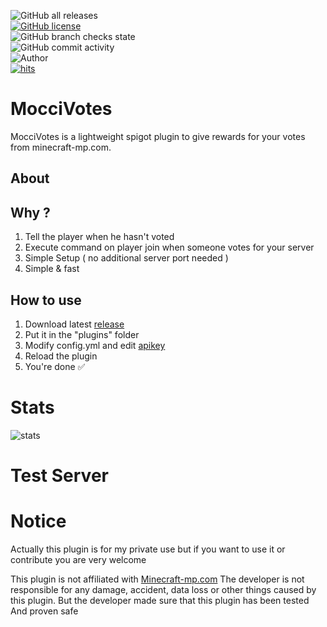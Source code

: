 ![GitHub all releases](https://img.shields.io/github/downloads/Khuirul-Huda/MocciVotes/total?style=for-the-badge)<br>
[![GitHub license](https://img.shields.io/github/license/Khuirul-Huda/MocciVotes?style=for-the-badge)](https://github.com/Khuirul-Huda/MocciVotes/blob/main/LICENSE)<br>
![GitHub branch checks state](https://img.shields.io/github/checks-status/Khuirul-Huda/MocciVotes/main?style=for-the-badge)<br>
![GitHub commit activity](https://img.shields.io/github/commit-activity/m/Khuirul-Huda/MocciVotes?style=for-the-badge)<br>
![Author](https://img.shields.io/badge/AUTHOR-Khuirul%20Huda-green?style=for-the-badge)<br>
[![hits](https://hits.deltapapa.io/github/Khuirul-Huda/MocciVotes.svg)](#)


# MocciVotes
MocciVotes is a lightweight spigot plugin to give rewards for your votes from minecraft-mp.com. 
## About

## Why ?
1. Tell the player when he hasn't voted 
2. Execute command on player join when someone votes for your server
3. Simple Setup ( no additional server port needed ) 
4. Simple & fast

## How to use
1. Download latest [release](https://github.com/Khuirul-Huda/MocciVotes/releases)
2. Put it in the "plugins" folder
3. Modify config.yml and edit [apikey](https://minecraft-mp.com/servers/manage/)
4. Reload the plugin
5. You're done ✅

# Stats
![stats](https://bstats.org/signatures/bukkit/MocciVotes.svg)

# Test Server


# Notice
Actually this plugin is for my private use but if you want to use it or contribute you are very welcome

This plugin is not affiliated with [Minecraft-mp.com](https://minecraft-mp.com/)
The developer is not responsible for any damage, accident, data loss or other things caused by this plugin. But the developer made sure that this plugin has been tested And proven safe
